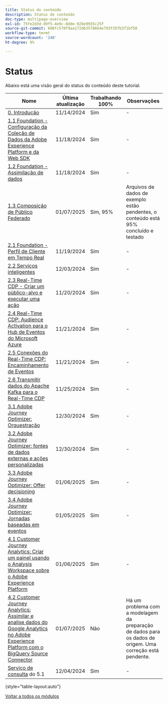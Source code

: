 ```yaml
---
title: Status do conteúdo
description: Status do conteúdo
doc-type: multipage-overview
exl-id: 75fe2d3d-d9f5-4e9c-8dde-928e9935c25f
source-git-commit: 608fc570f9aa172db3578664e793f35fb3f1bf50
workflow-type: tm+mt
source-wordcount: '240'
ht-degree: 9%

---
```


# Status

Abaixo está uma visão geral do status do conteúdo deste tutorial.

| Nome | Última atualização | Trabalhando 100% | Observações |
| ---------------------- | ------------ | ------------ |------------ |
| [0. Introdução ](./modules/gettingstarted/gettingstarted/getting-started.md) | 11/14/2024 | Sim | - |
| [1.1 Foundation - Configuração da Coleção de Dados da Adobe Experience Platform e da Web SDK](./modules/datacollection/module1.1/data-ingestion-launch-web-sdk.md) | 11/18/2024 | Sim | - |
| [1.2 Foundation - Assimilação de dados](./modules/datacollection/module1.2/data-ingestion.md) | 11/18/2024 | Sim | - |
| [1.3 Composição de Público Federado](./modules/datacollection/module1.3/fac.md) | 01/07/2025 | Sim, 95% | Arquivos de dados de exemplo estão pendentes, o conteúdo está 95% concluído e testado |
| [2.1 Foundation - Perfil de Cliente em Tempo Real](./modules/rtcdp-b2c/module2.1/real-time-customer-profile.md) | 11/19/2024 | Sim | - |
| [2.2 Serviços inteligentes](./modules/rtcdp-b2c/module2.2/intelligent-services.md) | 12/03/2024 | Sim | - |
| [2.3 Real-Time CDP - Criar um público-alvo e executar uma ação](./modules/rtcdp-b2c/module2.3/real-time-cdp-build-a-segment-take-action.md) | 11/20/2024 | Sim | - |
| [2.4 Real-Time CDP: Audience Activation para o Hub de Eventos do Microsoft Azure](./modules/rtcdp-b2c/module2.4/segment-activation-microsoft-azure-eventhub.md) | 11/21/2024 | Sim | - |
| [2.5 Conexões do Real-Time CDP: Encaminhamento de Eventos](./modules/rtcdp-b2c/module2.5/aep-data-collection-ssf.md) | 11/21/2024 | Sim | - |
| [2.6 Transmitir dados do Apache Kafka para o Real-Time CDP](./modules/rtcdp-b2c/module2.6/aep-apache-kafka.md) | 11/25/2024 | Sim | - |
| [3.1 Adobe Journey Optimizer: Orquestração](./modules/ajo-b2c/module3.1/journey-orchestration-create-account.md) | 12/30/2024 | Sim | - |
| [3.2 Adobe Journey Optimizer: fontes de dados externas e ações personalizadas](./modules/ajo-b2c/module3.2/journey-orchestration-external-weather-api-sms.md) | 12/30/2024 | Sim | - |
| [3.3 Adobe Journey Optimizer: Offer decisioning](./modules/ajo-b2c/module3.3/offer-decisioning.md) | 01/06/2025 | Sim | - |
| [3.4 Adobe Journey Optimizer: Jornadas baseadas em eventos](./modules/ajo-b2c/module3.4/journeyoptimizer.md) | 01/05/2025 | Sim | - |
| [4.1 Customer Journey Analytics: Criar um painel usando o Analysis Workspace sobre o Adobe Experience Platform](./modules/cja-b2c/module4.1/customer-journey-analytics-build-a-dashboard.md) | 01/06/2025 | Sim | - |
| [4.2 Customer Journey Analytics: Assimilar e analise dados do Google Analytics no Adobe Experience Platform com o BigQuery Source Connector](./modules/cja-b2c/module4.2/customer-journey-analytics-bigquery-gcp.md) | 01/07/2025 | Não | Há um problema com a modelagem da preparação de dados para os dados de origem. Uma correção está pendente. |
| [Serviço de consulta](./modules/datadistiller/module5.1/query-service.md) do 5.1 | 12/04/2024 | Sim | - |

{style="table-layout:auto"}

[Voltar a todos os módulos](./overview.md)
